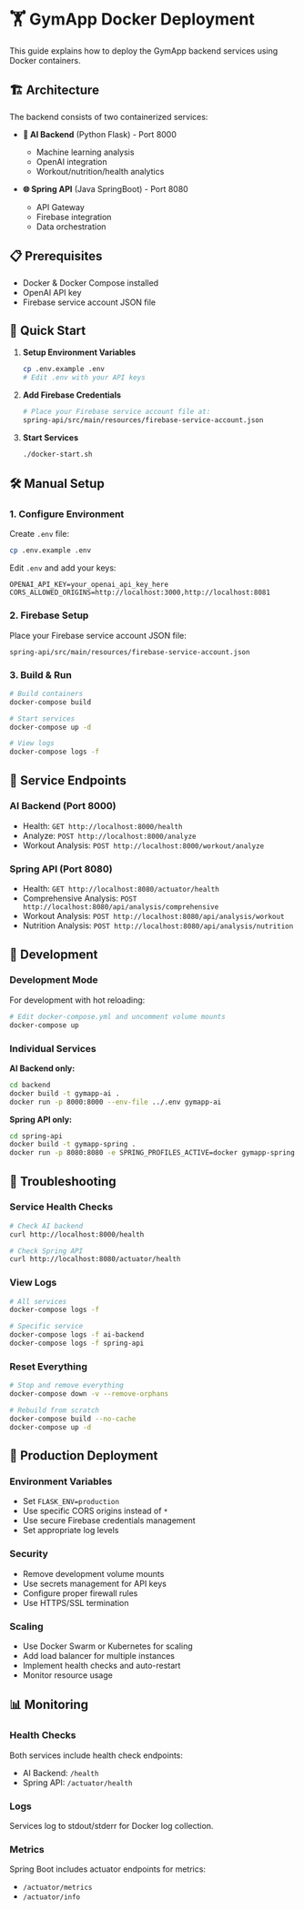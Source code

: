 # 🏋️ GymApp Docker Deployment

This guide explains how to deploy the GymApp backend services using Docker containers.

## 🏗️ Architecture

The backend consists of two containerized services:

- **🤖 AI Backend** (Python Flask) - Port 8000
  - Machine learning analysis
  - OpenAI integration
  - Workout/nutrition/health analytics

- **🌐 Spring API** (Java SpringBoot) - Port 8080
  - API Gateway
  - Firebase integration
  - Data orchestration

## 📋 Prerequisites

- Docker & Docker Compose installed
- OpenAI API key
- Firebase service account JSON file

## 🚀 Quick Start

1. **Setup Environment Variables**
   ```bash
   cp .env.example .env
   # Edit .env with your API keys
   ```

2. **Add Firebase Credentials**
   ```bash
   # Place your Firebase service account file at:
   spring-api/src/main/resources/firebase-service-account.json
   ```

3. **Start Services**
   ```bash
   ./docker-start.sh
   ```

## 🛠️ Manual Setup

### 1. Configure Environment

Create `.env` file:
```bash
cp .env.example .env
```

Edit `.env` and add your keys:
```env
OPENAI_API_KEY=your_openai_api_key_here
CORS_ALLOWED_ORIGINS=http://localhost:3000,http://localhost:8081
```

### 2. Firebase Setup

Place your Firebase service account JSON file:
```
spring-api/src/main/resources/firebase-service-account.json
```

### 3. Build & Run

```bash
# Build containers
docker-compose build

# Start services
docker-compose up -d

# View logs
docker-compose logs -f
```

## 📡 Service Endpoints

### AI Backend (Port 8000)
- Health: `GET http://localhost:8000/health`
- Analyze: `POST http://localhost:8000/analyze`
- Workout Analysis: `POST http://localhost:8000/workout/analyze`

### Spring API (Port 8080)
- Health: `GET http://localhost:8080/actuator/health`
- Comprehensive Analysis: `POST http://localhost:8080/api/analysis/comprehensive`
- Workout Analysis: `POST http://localhost:8080/api/analysis/workout`
- Nutrition Analysis: `POST http://localhost:8080/api/analysis/nutrition`

## 🔧 Development

### Development Mode
For development with hot reloading:

```bash
# Edit docker-compose.yml and uncomment volume mounts
docker-compose up
```

### Individual Services

**AI Backend only:**
```bash
cd backend
docker build -t gymapp-ai .
docker run -p 8000:8000 --env-file ../.env gymapp-ai
```

**Spring API only:**
```bash
cd spring-api
docker build -t gymapp-spring .
docker run -p 8080:8080 -e SPRING_PROFILES_ACTIVE=docker gymapp-spring
```

## 🐛 Troubleshooting

### Service Health Checks
```bash
# Check AI backend
curl http://localhost:8000/health

# Check Spring API
curl http://localhost:8080/actuator/health
```

### View Logs
```bash
# All services
docker-compose logs -f

# Specific service
docker-compose logs -f ai-backend
docker-compose logs -f spring-api
```

### Reset Everything
```bash
# Stop and remove everything
docker-compose down -v --remove-orphans

# Rebuild from scratch
docker-compose build --no-cache
docker-compose up -d
```

## 🚀 Production Deployment

### Environment Variables
- Set `FLASK_ENV=production`
- Use specific CORS origins instead of `*`
- Use secure Firebase credentials management
- Set appropriate log levels

### Security
- Remove development volume mounts
- Use secrets management for API keys
- Configure proper firewall rules
- Use HTTPS/SSL termination

### Scaling
- Use Docker Swarm or Kubernetes for scaling
- Add load balancer for multiple instances
- Implement health checks and auto-restart
- Monitor resource usage

## 📊 Monitoring

### Health Checks
Both services include health check endpoints:
- AI Backend: `/health`
- Spring API: `/actuator/health`

### Logs
Services log to stdout/stderr for Docker log collection.

### Metrics
Spring Boot includes actuator endpoints for metrics:
- `/actuator/metrics`
- `/actuator/info`